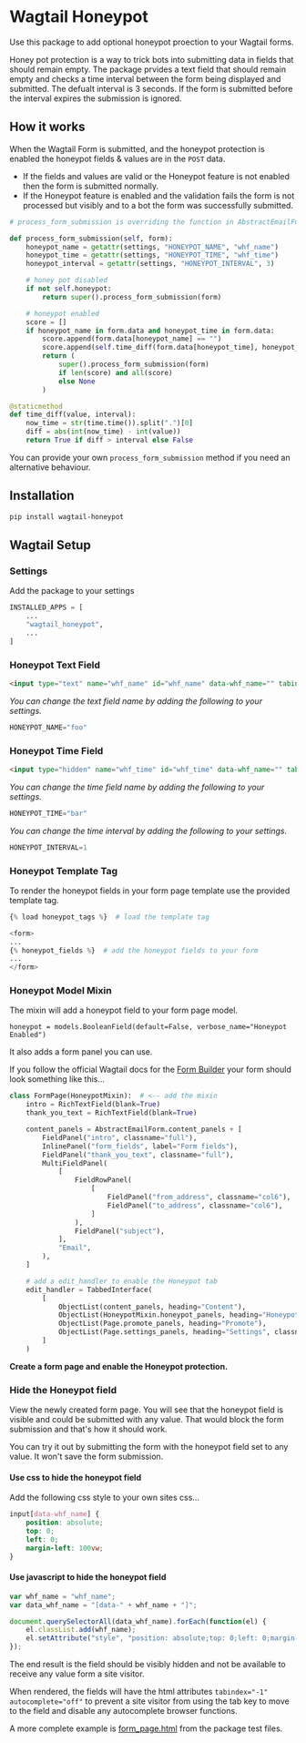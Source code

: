 # Wagtail Honeypot

Use this package to add optional honeypot proection to your Wagtail forms.

Honey pot protection is a way to trick bots into submitting data in fields that should remain empty. The package prvides a text field that should remain empty and checks a time interval between the form being displayed and submitted. The defualt interval is 3 seconds. If the form is submitted before the interval expires the submission is ignored.

## How it works

When the Wagtail Form is submitted, and the honeypot protection is enabled the honeypot fields & values are in the `POST` data.

- If the fields and values are valid or the Honeypot feature is not enabled then the form is submitted normally.
- If the Honeypot feature is enabled and the validation fails the form is not processed but visibly and to a bot the form was successfully submitted.

```python
# process_form_submission is overriding the function in AbstractEmailForm

def process_form_submission(self, form):
    honeypot_name = getattr(settings, "HONEYPOT_NAME", "whf_name")
    honeypot_time = getattr(settings, "HONEYPOT_TIME", "whf_time")
    honeypot_interval = getattr(settings, "HONEYPOT_INTERVAL", 3)

    # honey pot disabled
    if not self.honeypot:
        return super().process_form_submission(form)

    # honeypot enabled
    score = []
    if honeypot_name in form.data and honeypot_time in form.data:
        score.append(form.data[honeypot_name] == "")
        score.append(self.time_diff(form.data[honeypot_time], honeypot_interval))
        return (
            super().process_form_submission(form)
            if len(score) and all(score)
            else None
        )

@staticmethod
def time_diff(value, interval):
    now_time = str(time.time()).split(".")[0]
    diff = abs(int(now_time) - int(value))
    return True if diff > interval else False

```

You can provide your own `process_form_submission` method if you need an alternative behaviour.

## Installation

```bash
pip install wagtail-honeypot
```

## Wagtail Setup

### Settings

Add the package to your settings

```python
INSTALLED_APPS = [
    ...
    "wagtail_honeypot",
    ...
]
```

### Honeypot Text Field

```html
<input type="text" name="whf_name" id="whf_name" data-whf_name="" tabindex="-1" autocomplete="off">
```

*You can change the text field name by adding the following to your settings.*

```python
HONEYPOT_NAME="foo"
```

### Honeypot Time Field

```html
<input type="hidden" name="whf_time" id="whf_time" data-whf_name="" tabindex="-1" autocomplete="off">
```

*You can change the time field name by adding the following to your settings.*

```python
HONEYPOT_TIME="bar"
```

*You can change the time interval by adding the following to your settings.*

```python
HONEYPOT_INTERVAL=1
```

### Honeypot Template Tag

To render the honeypot fields in your form page template use the provided template tag.

```python
{% load honeypot_tags %}  # load the template tag

<form>
...
{% honeypot_fields %}  # add the honeypot fields to your form
...
</form>
```

### Honeypot Model Mixin

The mixin will add a honeypot field to your form page model.

`honeypot = models.BooleanField(default=False, verbose_name="Honeypot Enabled")`

 It also adds a form panel you can use.

If you follow the official Wagtail docs for the [Form Builder](https://docs.wagtail.org/en/stable/reference/contrib/forms/index.html) your form should look something like this...

```python
class FormPage(HoneypotMixin):  # <-- add the mixin
    intro = RichTextField(blank=True)
    thank_you_text = RichTextField(blank=True)

    content_panels = AbstractEmailForm.content_panels + [
        FieldPanel("intro", classname="full"),
        InlinePanel("form_fields", label="Form fields"),
        FieldPanel("thank_you_text", classname="full"),
        MultiFieldPanel(
            [
                FieldRowPanel(
                    [
                        FieldPanel("from_address", classname="col6"),
                        FieldPanel("to_address", classname="col6"),
                    ]
                ),
                FieldPanel("subject"),
            ],
            "Email",
        ),
    ]

    # add a edit_handler to enable the Honeypot tab
    edit_handler = TabbedInterface(
        [
            ObjectList(content_panels, heading="Content"),
            ObjectList(HoneypotMixin.honeypot_panels, heading="Honeypot"),
            ObjectList(Page.promote_panels, heading="Promote"),
            ObjectList(Page.settings_panels, heading="Settings", classname="settings"),
        ]
    )
```

**Create a form page and enable the Honeypot protection.**

### Hide the Honeypot field

View the newly created form page. You will see that the honeypot field is visible and could be submitted with any value. That would block the form submission and that's how it should work.

You can try it out by submitting the form with the honeypot field set to any value. It won't save the form submission.

#### Use css to hide the honeypot field

Add the following css style to your own sites css...

```css
input[data-whf_name] {
    position: absolute;
    top: 0;
    left: 0;
    margin-left: 100vw;
}
```

#### Use javascript to hide the honeypot field

```javascript
var whf_name = "whf_name";
var data_whf_name = "[data-" + whf_name + "]";

document.querySelectorAll(data_whf_name).forEach(function(el) {
    el.classList.add(whf_name);
    el.setAttribute("style", "position: absolute;top: 0;left: 0;margin-left: 100%;");
});
```

The end result is the field should be visibly hidden and not be available to receive any value form a site visitor.

 When rendered, the fields will have the html attributes `tabindex="-1" autocomplete="off"` to prevent a site visitor from using the tab key to move to the field and disable any autocomplete browser functions.

A more complete example is [form_page.html](wagtail_honeypot/templates/wagtail_honeypot_test/form_page.html) from the package test files.
